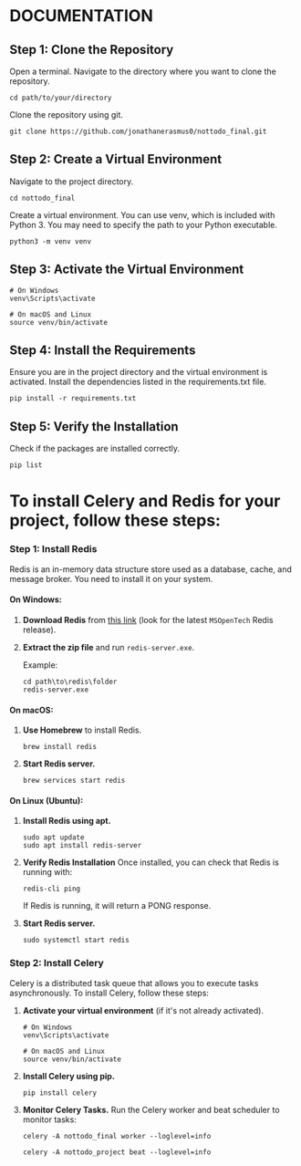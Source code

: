 # DOCUMENTATION

## Step 1: Clone the Repository
Open a terminal.
Navigate to the directory where you want to clone the repository.

```shell
cd path/to/your/directory
```

Clone the repository using git.

```shell
git clone https://github.com/jonathanerasmus0/nottodo_final.git
```

## Step 2: Create a Virtual Environment
Navigate to the project directory.

```shell
cd nottodo_final
```

Create a virtual environment. You can use venv, which is included with Python 3. You may need to specify the path to your Python executable.

```shell
python3 -m venv venv
```

## Step 3: Activate the Virtual Environment

```shell
# On Windows
venv\Scripts\activate

# On macOS and Linux
source venv/bin/activate
```

## Step 4: Install the Requirements
Ensure you are in the project directory and the virtual environment is activated.
Install the dependencies listed in the requirements.txt file.

```shell
pip install -r requirements.txt
```

## Step 5: Verify the Installation
Check if the packages are installed correctly.

```shell
pip list
```

# To install Celery and Redis for your project, follow these steps:

### Step 1: Install Redis

Redis is an in-memory data structure store used as a database, cache, and message broker. You need to install it on your system.

#### On Windows:

1. **Download Redis** from [this link](https://github.com/microsoftarchive/redis/releases) (look for the latest `MSOpenTech` Redis release).
2. **Extract the zip file** and run `redis-server.exe`.

   Example:

   ```shell
   cd path\to\redis\folder
   redis-server.exe
   ```

#### On macOS:

1. **Use Homebrew** to install Redis.
   ```shell
   brew install redis
   ```
2. **Start Redis server.**
   ```shell
   brew services start redis
   ```

#### On Linux (Ubuntu):

1. **Install Redis using apt.**
   ```shell
   sudo apt update
   sudo apt install redis-server
   ```
2. **Verify Redis Installation**
	Once installed, you can check that Redis is running with:
	
	```shell
	redis-cli ping
	```
	
	If Redis is running, it will return a PONG response.
	
3. **Start Redis server.**
   ```shell
   sudo systemctl start redis
   ```

### Step 2: Install Celery

Celery is a distributed task queue that allows you to execute tasks asynchronously. To install Celery, follow these steps:

1. **Activate your virtual environment** (if it's not already activated).
   ```shell
   # On Windows
   venv\Scripts\activate

   # On macOS and Linux
   source venv/bin/activate
   ```

2. **Install Celery using pip.**
   ```shell
   pip install celery
   ```

3. **Monitor Celery Tasks.**
	Run the Celery worker and beat scheduler to monitor tasks:

   ```shell
   celery -A nottodo_final worker --loglevel=info
   ```
   
   ```shell
   celery -A nottodo_project beat --loglevel=info
   ```
   
